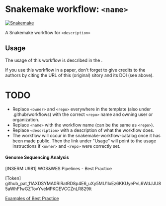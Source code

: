 # Snakemake workflow: `<name>`

[![Snakemake](https://img.shields.io/badge/snakemake-≥6.3.0-brightgreen.svg)](https://snakemake.github.io)

A Snakemake workflow for `<description>`


## Usage

The usage of this workflow is described in the .

If you use this workflow in a paper, don't forget to give credits to the authors by citing the URL of this (original) <repo>sitory and its DOI (see above).

# TODO

* Replace `<owner>` and `<repo>` everywhere in the template (also under .github/workflows) with the correct `<repo>` name and owning user or organization.
* Replace `<name>` with the workflow name (can be the same as `<repo>`).
* Replace `<description>` with a description of what the workflow does.
* The workflow will occur in the snakemake-workflow-catalog once it has been made public. Then the link under "Usage" will point to the usage instructions if `<owner>` and `<repo>` were correctly set.



#### Genome Sequencing Analysis
[INSERM U981] WGS&amp;WES Pipelines - Best Practice

[Token] 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

[Examples of Best Practice](https://snakemake.github.io/snakemake-workflow-catalog/)
